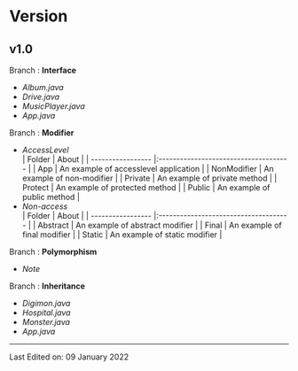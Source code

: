 # Version 

## v1.0 
Branch : **Interface**
- *Album.java*
- *Drive.java*
- *MusicPlayer.java*
- *App.java*

Branch : **Modifier**
- *AccessLevel*
    <br/>
    | Folder            | About                                 |
    | ----------------- |:------------------------------------- |
    | App               | An example of accesslevel application |
    | NonModifier       | An example of non-modifier            |
    | Private           | An example of private method          |
    | Protect           | An example of protected method        |
    | Public            | An example of public method           |
- *Non-access*
    <br/>
    | Folder            | About                                 |
    | ----------------- |:------------------------------------- |
    | Abstract          | An example of abstract modifier       |
    | Final             | An example of final modifier          |
    | Static            | An example of static modifier         |

Branch : **Polymorphism**
- *Note*

Branch : **Inheritance**
- *Digimon.java*
- *Hospital.java*
- *Monster.java*
- *App.java*

---
Last Edited on: 09 January 2022